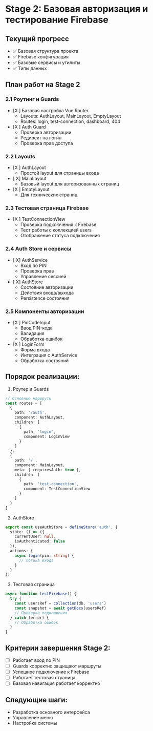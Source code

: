 # Stage 2: Базовая авторизация и тестирование Firebase

## Текущий прогресс

- ✅ Базовая структура проекта
- ✅ Firebase конфигурация
- ✅ Базовые сервисы и утилиты
- ✅ Типы данных

## План работ на Stage 2

### 2.1 Роутинг и Guards

- [X ] Базовая настройка Vue Router
  - Layouts: AuthLayout, MainLayout, EmptyLayout
  - Routes: login, test-connection, dashboard, 404
- [X ] Auth Guard
  - Проверка авторизации
  - Редирект на логин
  - Проверка прав доступа

### 2.2 Layouts

- [X ] AuthLayout
  - Простой layout для страницы входа
- [ X] MainLayout
  - Базовый layout для авторизованных страниц
- [X ] EmptyLayout
  - Для технических страниц

### 2.3 Тестовая страница Firebase

- [X ] TestConnectionView
  - Проверка подключения к Firebase
  - Тест работы с коллекцией users
  - Отображение статуса подключения

### 2.4 Auth Store и сервисы

- [ X] AuthService
  - Вход по PIN
  - Проверка прав
  - Управление сессией
- [ X] AuthStore
  - Состояние авторизации
  - Действия входа/выхода
  - Persistence состояния

### 2.5 Компоненты авторизации

- [X ] PinCodeInput
  - Ввод PIN-кода
  - Валидация
  - Обработка ошибок
- [X ] LoginForm
  - Форма входа
  - Интеграция с AuthService
  - Обработка состояний

## Порядок реализации:

1. Роутер и Guards

```typescript
// Основные маршруты
const routes = [
  {
    path: '/auth',
    component: AuthLayout,
    children: [
      {
        path: 'login',
        component: LoginView
      }
    ]
  },
  {
    path: '/',
    component: MainLayout,
    meta: { requiresAuth: true },
    children: [
      {
        path: 'test-connection',
        component: TestConnectionView
      }
    ]
  }
]
```

2. AuthStore

```typescript
export const useAuthStore = defineStore('auth', {
  state: () => ({
    currentUser: null,
    isAuthenticated: false
  }),
  actions: {
    async login(pin: string) {
      // Логика входа
    }
  }
})
```

3. Тестовая страница

```typescript
async function testFirebase() {
  try {
    const usersRef = collection(db, 'users')
    const snapshot = await getDocs(usersRef)
    // Проверка подключения
  } catch (error) {
    // Обработка ошибок
  }
}
```

## Критерии завершения Stage 2:

- [ ] Работает вход по PIN
- [ ] Guards корректно защищают маршруты
- [ ] Успешное подключение к Firebase
- [ ] Работает тестовая страница
- [ ] Базовая навигация работает корректно

## Следующие шаги:

- Разработка основного интерфейса
- Управление меню
- Настройка системы
